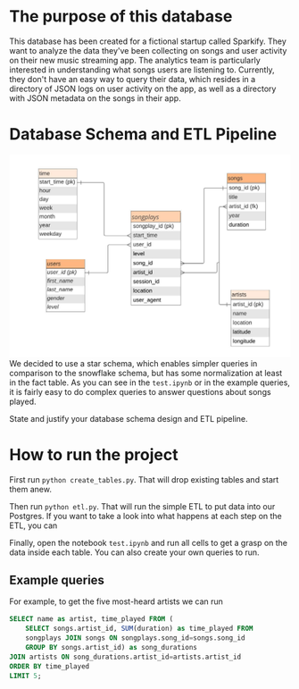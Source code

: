 # The purpose of this database

This database has been created for a fictional startup called Sparkify. They want to analyze the data they've been collecting on songs and user activity on their new music streaming app. The analytics team is particularly interested in understanding what songs users are listening to. Currently, they don't have an easy way to query their data, which resides in a directory of JSON logs on user activity on the app, as well as a directory with JSON metadata on the songs in their app.

# Database Schema and ETL Pipeline

![schema](rds.jpeg)
We decided to use a star schema, which enables simpler queries in comparison to the snowflake schema, but has some normalization at least in the fact table. 
As you can see in the `test.ipynb` or in the example queries, it is fairly easy to do complex queries to answer questions about songs played.

State and justify your database schema design and ETL pipeline.


# How to run the project

First run `python create_tables.py`. That will drop existing tables and start them anew. 

Then run `python etl.py`. That will run the simple ETL to put data into our Postgres. If you want to take a look into what happens at each step on the ETL, you can 

Finally, open the notebook `test.ipynb` and run all cells to get a grasp on the data inside each table. You can also create your own queries to run.

## Example queries

For example, to get the five most-heard artists we can run

```SQL
SELECT name as artist, time_played FROM (
    SELECT songs.artist_id, SUM(duration) as time_played FROM
    songplays JOIN songs ON songplays.song_id=songs.song_id
    GROUP BY songs.artist_id) as song_durations
JOIN artists ON song_durations.artist_id=artists.artist_id
ORDER BY time_played
LIMIT 5;
```